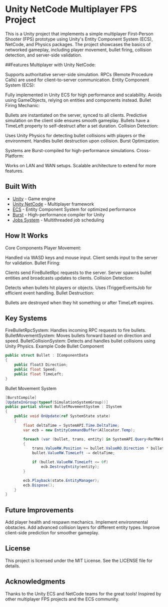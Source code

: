 # Unity NetCode Multiplayer FPS Project
This is a Unity project that implements a simple multiplayer First-Person Shooter (FPS) prototype using Unity's Entity Component System (ECS), NetCode, and Physics packages. The project showcases the basics of networked gameplay, including player movement, bullet firing, collision detection, and server-side validation.

##Features
Multiplayer with Unity NetCode:

Supports authoritative server-side simulation.
RPCs (Remote Procedure Calls) are used for client-to-server communication.
Entity Component System (ECS):

Fully implemented in Unity ECS for high performance and scalability.
Avoids using GameObjects, relying on entities and components instead.
Bullet Firing Mechanic:

Bullets are instantiated on the server, synced to all clients.
Predictive simulation on the client side ensures smooth gameplay.
Bullets have a TimeLeft property to self-destruct after a set duration.
Collision Detection:

Uses Unity Physics for detecting bullet collisions with players or the environment.
Handles bullet destruction upon collision.
Burst Optimization:

Systems are Burst-compiled for high-performance simulations.
Cross-Platform:

Works on LAN and WAN setups.
Scalable architecture to extend for more features.
## Built With
- [Unity](https://unity.com/) - Game engine
- [Unity NetCode](https://docs.unity3d.com/Packages/com.unity.netcode@1.0/manual/index.html) - Multiplayer framework
- [ECS](https://docs.unity3d.com/Packages/com.unity.entities@1.0/manual/index.html) - Entity Component System for optimized performance
- [Burst](https://docs.unity3d.com/Packages/com.unity.burst@1.8/manual/index.html) - High-performance compiler for Unity
- [Jobs System](https://docs.unity3d.com/Manual/JobSystem.html) - Multithreaded job scheduling

## How It Works
Core Components
Player Movement:

Handled via WASD keys and mouse input.
Client sends input to the server for validation.
Bullet Firing:

Clients send FireBulletRpc requests to the server.
Server spawns bullet entities and broadcasts updates to clients.
Collision Detection:

Detects when bullets hit players or objects.
Uses ITriggerEventsJob for efficient event handling.
Bullet Destruction:

Bullets are destroyed when they hit something or after TimeLeft expires.
## Key Systems
FireBulletRpcSystem: Handles incoming RPC requests to fire bullets.
BulletMovementSystem: Moves bullets forward based on direction and speed.
BulletCollisionSystem: Detects and handles bullet collisions using Unity Physics.
Example Code
Bullet Component
```csharp
public struct Bullet : IComponentData
{
    public float3 Direction;
    public float Speed;
    public float TimeLeft;
}
```
Bullet Movement System
```csharp
[BurstCompile]
[UpdateInGroup(typeof(SimulationSystemGroup))]
public partial struct BulletMovementSystem : ISystem
{
    public void OnUpdate(ref SystemState state)
    {
        float deltaTime = SystemAPI.Time.DeltaTime;
        var ecb = new EntityCommandBuffer(Allocator.Temp);

        foreach (var (bullet, trans, entity) in SystemAPI.Query<RefRW<Bullet>, RefRW<LocalTransform>>().WithEntityAccess())
        {
            trans.ValueRW.Position += bullet.ValueRO.Direction * bullet.ValueRO.Speed * deltaTime;
            bullet.ValueRW.TimeLeft -= deltaTime;

            if (bullet.ValueRW.TimeLeft <= 0f)
                ecb.DestroyEntity(entity);
        }

        ecb.Playback(state.EntityManager);
        ecb.Dispose();
    }
}
```
## Future Improvements
Add player health and respawn mechanics.
Implement environmental obstacles.
Add advanced collision layers for different entity types.
Improve client-side prediction for smoother gameplay.
## License
This project is licensed under the MIT License. See the LICENSE file for details.

## Acknowledgments
Thanks to the Unity ECS and NetCode teams for the great tools!
Inspired by other multiplayer FPS projects and the ECS community.

